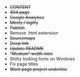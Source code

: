 <ul>
	<li><del>CONTENT</del></li>
	<li><del>404 page</del></li>
	<li><del>Google Analytics</del></li>
	<li><del>Minify / Uglify</del></li>
	<li><del>Publish</del></li>
	<li>Remove .html extension</li>
	<li><del>Sourcemaps</del></li>
	<li><del>Deep link</del></li>
	<li><del>Update README</del></li>
	<li><del>"Medium" width intro</del></li>
	<li>Shitty looking fonts on Windows</li>
	<li>Fix page titles</li>
	<li><del>Work page project underline</del></li>
</ul>